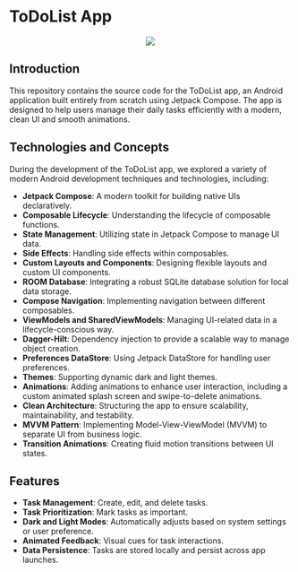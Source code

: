 # ToDoList App

<p align="center">
  <img src="https://i.postimg.cc/hjQcZ4d4/Skillshare.png">
</p>

## Introduction

This repository contains the source code for the ToDoList app, an Android application built entirely from scratch using Jetpack Compose. The app is designed to help users manage their daily tasks efficiently with a modern, clean UI and smooth animations.

## Technologies and Concepts

During the development of the ToDoList app, we explored a variety of modern Android development techniques and technologies, including:

- **Jetpack Compose**: A modern toolkit for building native UIs declaratively.
- **Composable Lifecycle**: Understanding the lifecycle of composable functions.
- **State Management**: Utilizing state in Jetpack Compose to manage UI data.
- **Side Effects**: Handling side effects within composables.
- **Custom Layouts and Components**: Designing flexible layouts and custom UI components.
- **ROOM Database**: Integrating a robust SQLite database solution for local data storage.
- **Compose Navigation**: Implementing navigation between different composables.
- **ViewModels and SharedViewModels**: Managing UI-related data in a lifecycle-conscious way.
- **Dagger-Hilt**: Dependency injection to provide a scalable way to manage object creation.
- **Preferences DataStore**: Using Jetpack DataStore for handling user preferences.
- **Themes**: Supporting dynamic dark and light themes.
- **Animations**: Adding animations to enhance user interaction, including a custom animated splash screen and swipe-to-delete animations.
- **Clean Architecture**: Structuring the app to ensure scalability, maintainability, and testability.
- **MVVM Pattern**: Implementing Model-View-ViewModel (MVVM) to separate UI from business logic.
- **Transition Animations**: Creating fluid motion transitions between UI states.

## Features

- **Task Management**: Create, edit, and delete tasks.
- **Task Prioritization**: Mark tasks as important.
- **Dark and Light Modes**: Automatically adjusts based on system settings or user preference.
- **Animated Feedback**: Visual cues for task interactions.
- **Data Persistence**: Tasks are stored locally and persist across app launches.

